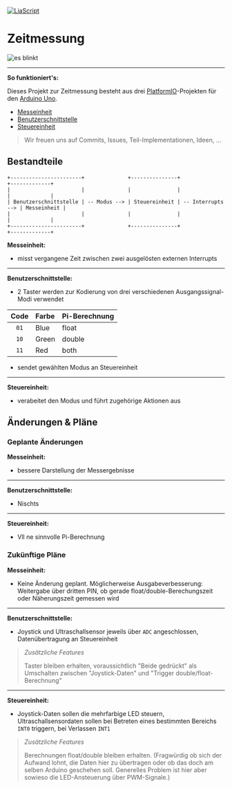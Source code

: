 
<!--

author:   Fabian Bart, Bastian Zötzel
email:    zeitmessung@informatic-freak.de

version:  1.0.0
language: de
narrator: Deutsch Female

import:  https://raw.githubusercontent.com/liascript-templates/plantUML/master/README.md
         https://github.com/LiaTemplates/AVR8js/main/README.md
         https://github.com/LiaTemplates/Pyodide

icon: https://upload.wikimedia.org/wikipedia/commons/d/de/Logo_TU_Bergakademie_Freiberg.svg

-->

[![LiaScript](https://raw.githubusercontent.com/LiaScript/LiaScript/master/badges/course.svg)](https://liascript.github.io/course/?https://github.com/Voetzl/Zeitmessung/blob/main/README.md)

# Zeitmessung

![es blinkt](docs/es-blinkt.gif)

---

**So funktioniert's:**

Dieses Projekt zur Zeitmessung besteht aus drei [PlatformIO](https://platformio.org/)-Projekten für den [Arduino Uno](https://store.arduino.cc/products/arduino-uno-rev3).

- [Messeinheit](code/Messeinheit/)
- [Benutzerschnittstelle](code/Benutzerschnittstelle/)
- [Steuereinheit](code/Steuereinheit/)

>Wir freuen uns auf Commits, Issues, Teil-Implementationen, Ideen, ...

## Bestandteile

<!-- style="display: block; margin-left: auto; margin-right: auto; max-width: 1000px;" -->
```ascii
+-----------------------+              +---------------+                   +-------------+
|                       |              |               |                   |             |
| Benutzerschnittstelle | -- Modus --> | Steuereinheit | -- Interrupts --> | Messeinheit |
|                       |              |               |                   |             |
+-----------------------+              +---------------+                   +-------------+
```

**Messeinheit:**

- misst vergangene Zeit zwischen zwei ausgelösten externen Interrupts

---

**Benutzerschnittstelle:**

- 2 Taster werden zur Kodierung von drei verschiedenen Ausgangssignal-Modi verwendet

| Code | Farbe | Pi-Berechnung |
|:---:|:---|:---|
| `01` | Blue | float |
| `10` | Green | double |
| `11` | Red | both |

- sendet gewählten Modus an Steuereinheit

---

**Steuereinheit:**

- verabeitet den Modus und führt zugehörige Aktionen aus

## Änderungen & Pläne

### Geplante Änderungen

**Messeinheit:**

- bessere Darstellung der Messergebnisse

---

**Benutzerschnittstelle:**

- Nischts

---

**Steuereinheit:**

- Vll ne sinnvolle Pi-Berechnung

### Zukünftige Pläne

**Messeinheit:**

- Keine Änderung geplant. Möglicherweise Ausgabeverbesserung: Weitergabe über dritten PIN, ob gerade float/double-Berechungszeit oder Näherungszeit gemessen wird

---

**Benutzerschnittstelle:**

- Joystick und Ultraschallsensor jeweils über `ADC` angeschlossen, Datenübertragung an Steuereinheit

>*Zusätzliche Features*
>
>Taster bleiben erhalten, voraussichtlich "Beide gedrückt" als Umschalten zwischen "Joystick-Daten" und "Trigger double/float-Berechnung"

---

**Steuereinheit:**

- Joystick-Daten sollen die mehrfarbige LED steuern, Ultraschallsensordaten sollen bei Betreten eines bestimmten Bereichs `INT0` triggern, bei Verlassen `INT1`

>*Zusätzliche Features*
>
>Berechnungen float/double bleiben erhalten. (Fragwürdig ob sich der Aufwand lohnt, die Daten hier zu übertragen oder ob das doch am selben Arduino geschehen soll. Generelles Problem ist hier aber sowieso die LED-Ansteuerung über PWM-Signale.)
